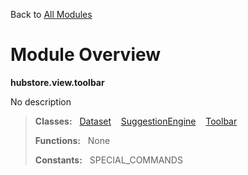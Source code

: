 Back to [All Modules](https://github.com/pyrustic/hubstore/blob/master/docs/modules/README.md#readme)

# Module Overview

**hubstore.view.toolbar**
 
No description

> **Classes:** &nbsp; [Dataset](https://github.com/pyrustic/hubstore/blob/master/docs/modules/content/hubstore.view.toolbar/content/classes/Dataset.md#class-dataset) &nbsp;&nbsp; [SuggestionEngine](https://github.com/pyrustic/hubstore/blob/master/docs/modules/content/hubstore.view.toolbar/content/classes/SuggestionEngine.md#class-suggestionengine) &nbsp;&nbsp; [Toolbar](https://github.com/pyrustic/hubstore/blob/master/docs/modules/content/hubstore.view.toolbar/content/classes/Toolbar.md#class-toolbar)
>
> **Functions:** &nbsp; None
>
> **Constants:** &nbsp; SPECIAL_COMMANDS
